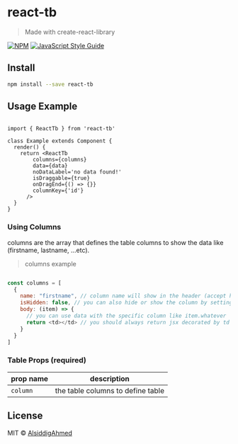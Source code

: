 # react-tb

> Made with create-react-library

[![NPM](https://img.shields.io/npm/v/react-tb.svg)](https://www.npmjs.com/package/react-tb) [![JavaScript Style Guide](https://img.shields.io/badge/code_style-standard-brightgreen.svg)](https://standardjs.com)

## Install

```bash
npm install --save react-tb
```

## Usage Example

```tsx

import { ReactTb } from 'react-tb'

class Example extends Component {
  render() {
    return <ReactTb
        columns={columns}
        data={data}
        noDataLabel='no data found!'
        isDraggable={true}
        onDragEnd={() => {}}
        columnKey={'id'}
      />
  }
}
```
### Using Columns

columns are the array that defines the table columns to show the data like (firstname, lastname, ...etc).
> columns example

```js

const columns = [
  {
    name: "firstname", // column name will show in the header (accept html also)
    isHidden: false, // you can also hide or show the column by setting isHidden value
    body: (item) => {
      // you can use data with the specific column like item.whatever
      return <td></td> // you should always return jsx decorated by td tag
    }
  }
]

```

### Table Props (required)

|prop name|description|
|---------|-----------|
|`column` |the table columns to define table|




## License

MIT © [AlsiddigAhmed](https://github.com/AlsiddigAhmed)

